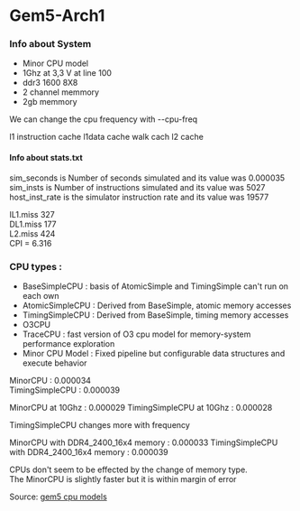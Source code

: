# Gem5-Arch1  
### Info about System
* Minor CPU model
* 1Ghz at 3,3 V at line 100  
* ddr3 1600 8X8  
* 2 channel memmory
* 2gb memmory  

We can change the cpu frequency with --cpu-freq

l1 instruction cache l1data cache walk cach l2 cache 

#### Info about stats.txt
sim_seconds is Number of seconds simulated and its value was 0.000035  
sim_insts is Number of instructions simulated and its value was 5027  
host_inst_rate is the simulator instruction rate and its value was 19577  

IL1.miss 327  
DL1.miss 177  
L2.miss 424  
CPI = 6.316


### CPU types :  
* BaseSimpleCPU : basis of AtomicSimple and TimingSimple can't run on each own
* AtomicSimpleCPU : Derived from BaseSimple, atomic memory accesses
* TimingSimpleCPU : Derived from BaseSimple, timing memory accesses
* O3CPU
* TraceCPU : fast version of O3 cpu model for memory-system performance exploration
* Minor CPU Model : Fixed pipeline but configurable data structures and execute behavior

MinorCPU : 0.000034  
TimingSimpleCPU : 0.000039  

MinorCPU at 10Ghz : 0.000029
TimingSimpleCPU at 10Ghz : 0.000028

TimingSimpleCPU changes more with frequency

MinorCPU with DDR4_2400_16x4 memory : 0.000033
TimingSimpleCPU with DDR4_2400_16x4 memory : 0.000039  

CPUs don't seem to be effected by the change of memory type.  
The MinorCPU is slightly faster but it is within margin of error    



Source: [gem5 cpu models](www.gem5.org/documentation/general_docs/cpu_models)
